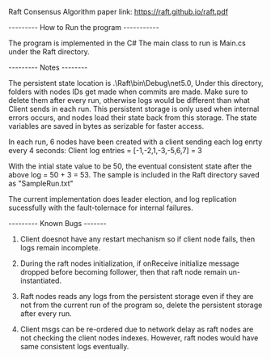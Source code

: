 Raft Consensus Algorithm paper link: https://raft.github.io/raft.pdf

--------- How to Run the program -----------

The program is implemented in the C\# The main class to run is Main.cs
under the Raft directory.

--------- Notes --------

The persistent state location is .\Raft\bin\Debug\net5.0, Under this
directory, folders with nodes IDs get made when commits are made. Make
sure to delete them after every run, otherwise logs would be different
than what Client sends in each run. This persistent storage is only used
when internal errors occurs, and nodes load their state back from this
storage. The state variables are saved in bytes as serizable for faster
access.

In each run, 6 nodes have been created with a client sending each log
enrty every 4 seconds: Client log entries = [-1,-2,1,-3,-5,6,7] = 3

With the intial state value to be 50, the eventual consistent state
after the above log = 50 + 3 = 53. The sample is included in the Raft
directory saved as "SampleRun.txt"

The current implementation does leader election, and log replication
sucessfully with the fault-tolernace for internal failures.

--------- Known Bugs -------

1)  Client doesnot have any restart mechanism so if client node fails,
    then logs remain incomplete.

2)  During the raft nodes initialization, if onReceive initialize
    message dropped before becoming follower, then that raft node remain
    un-instantiated.

3)  Raft nodes reads any logs from the persistent storage even if they
    are not from the current run of the program so, delete the
    persistent storage after every run.

4)  Client msgs can be re-ordered due to network delay as raft nodes are
    not checking the client nodes indexes. However, raft nodes would
    have same consistent logs eventually.


